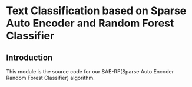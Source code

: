 # Text Classification based on Sparse Auto Encoder and Random Forest Classifier

## Introduction
This module is the source code for our SAE-RF(Sparse Auto Encoder Random Forest Classifier) algorithm. 
